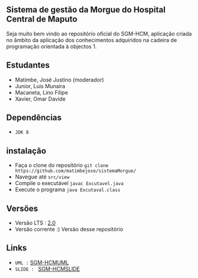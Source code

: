## Sistema de gestão da Morgue do  Hospital Central de Maputo 

Seja muito bem vindo ao repositório oficial do SGM-HCM, aplicação criada no âmbito da aplicação dos conhecimentos adquiridos na cadeira de programação orientada à objectos 1.
## Estudantes 

- Matimbe, José Justino (moderador)
- Junior, Luis Munaira  
- Macaneta, Lino Filipe
- Xavier, Omar Davide     

## Dependências
- `JDK 8`

## instalação
- Faça o clone do repositório `git clone https://github.com/matimbejose/sistemaMorgue/ `
- Navegue até `src/view`
- Compile o executável `javac Excutavel.java`
- Execute o programa ` java Excutaval.class `

## Versões  
- Versão  LTS : [2.0](https://drive.google.com/drive/folders/10AYCFD5V6vTPerhkFvj32Nh5tHjkVA-C?usp=sharing)
- Versão  corrente :) Versão desse repositório 


## Links 
- `UML :` [SGM-HCMUML](https://lucid.app/lucidchart/12439ef8-b08e-4c80-9f12-adadb969ebc0/edit?invitationId=inv_9927829e-f2ab-45c1-a03c-dfbfc86ec458#)
- `SLIDE : ` [SGM-HCMSLIDE](https://docs.google.com/presentation/d/1X1GPZETEK9zRAOEgRfurHZwnakvmk-oo/edit?usp=drivesdk&ouid=110599150145463806351&rtpof=true&sd=true)
